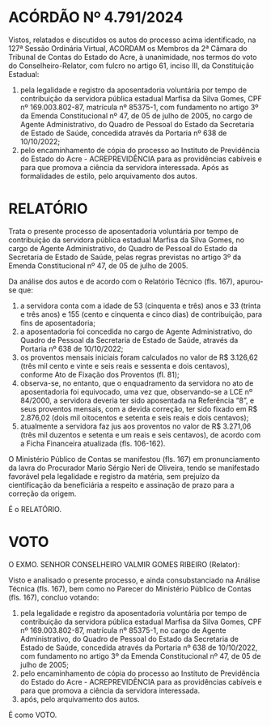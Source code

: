 # ACÓRDÃO Nº 4.791/2024

Vistos, relatados e discutidos os autos do processo acima identificado, na 127ª Sessão Ordinária Virtual, ACORDAM os Membros da 2ª Câmara do Tribunal de Contas do Estado do Acre, à unanimidade, nos termos do voto do Conselheiro-Relator, com fulcro no artigo 61, inciso III, da Constituição Estadual:

1. pela legalidade e registro da aposentadoria voluntária por tempo de contribuição da servidora pública estadual Marfisa da Silva Gomes, CPF nº 169.003.802-87, matrícula nº 85375-1, com fundamento no artigo 3º da Emenda Constitucional nº 47, de 05 de julho de 2005, no cargo de Agente Administrativo, do Quadro de Pessoal do Estado da Secretaria de Estado de Saúde, concedida através da Portaria nº 638 de 10/10/2022;
2. pelo encaminhamento de cópia do processo ao Instituto de Previdência do Estado do Acre - ACREPREVIDÊNCIA para as providências cabíveis e para que promova a ciência da servidora interessada. Após as formalidades de estilo, pelo arquivamento dos autos.

# RELATÓRIO

Trata o presente processo de aposentadoria voluntária por tempo de contribuição da servidora pública estadual Marfisa da Silva Gomes, no cargo de Agente Administrativo, do Quadro de Pessoal do Estado da Secretaria de Estado de Saúde, pelas regras previstas no artigo 3º da Emenda Constitucional nº 47, de 05 de julho de 2005.

Da análise dos autos e de acordo com o Relatório Técnico (fls. 167), apurou-se que:

1. a servidora conta com a idade de 53 (cinquenta e três) anos e 33 (trinta e três anos) e 155 (cento e cinquenta e cinco dias) de contribuição, para fins de aposentadoria;
2. a aposentadoria foi concedida no cargo de Agente Administrativo, do Quadro de Pessoal da Secretaria de Estado de Saúde, através da Portaria nº 638 de 10/10/2022;
3. os proventos mensais iniciais foram calculados no valor de R$ 3.126,62 (três mil cento e vinte e seis reais e sessenta e dois centavos), conforme Ato de Fixação dos Proventos (fl. 81);
4. observa-se, no entanto, que o enquadramento da servidora no ato de aposentadoria foi equivocado, uma vez que, observando-se a LCE nº 84/2000, a servidora deveria ter sido aposentada na Referência “8”, e seus proventos mensais, com a devida correção, ter sido fixado em R$ 2.876,02 (dois mil oitocentos e setenta e seis reais e dois centavos);
5. atualmente a servidora faz jus aos proventos no valor de R$ 3.271,06 (três mil duzentos e setenta e um reais e seis centavos), de acordo com a Ficha Financeira atualizada (fls. 106-162).

O Ministério Público de Contas se manifestou (fls. 167) em pronunciamento da lavra do Procurador Mario Sérgio Neri de Oliveira, tendo se manifestado favorável pela legalidade e registro da matéria, sem prejuízo da cientificação da beneficiária a respeito e assinação de prazo para a correção da origem.

É o RELATÓRIO.

# VOTO

O EXMO. SENHOR CONSELHEIRO VALMIR GOMES RIBEIRO (Relator):

Visto e analisado o presente processo, e ainda consubstanciado na Análise Técnica (fls. 167), bem como no Parecer do Ministério Público de Contas (fls. 167), concluo votando:

1. pela legalidade e registro da aposentadoria voluntária por tempo de contribuição da servidora pública estadual Marfisa da Silva Gomes, CPF nº 169.003.802-87, matrícula nº 85375-1, no cargo de Agente Administrativo, do Quadro de Pessoal do Estado da Secretaria de Estado de Saúde, concedida através da Portaria nº 638 de 10/10/2022, com fundamento no artigo 3º da Emenda Constitucional nº 47, de 05 de julho de 2005;
2. pelo encaminhamento de cópia do processo ao Instituto de Previdência do Estado do Acre - ACREPREVIDÊNCIA para as providências cabíveis e para que promova a ciência da servidora interessada.
3. após, pelo arquivamento dos autos.

É como VOTO.
